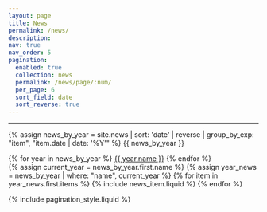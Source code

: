 ```yaml
---
layout: page
title: News
permalink: /news/
description: 
nav: true
nav_order: 5
pagination:
  enabled: true
  collection: news
  permalink: /news/page/:num/
  per_page: 6
  sort_field: date
  sort_reverse: true
---
```


<hr />

{% assign news_by_year = site.news | sort: 'date' | reverse | group_by_exp: "item", "item.date | date: '%Y'" %}
{{ news_by_year }}

<!-- Pagination links -->
<div class="pagination-links">
  {% for year in news_by_year %}
    <a href="{{ site.baseurl }}/news/{{ year.name }}/">{{ year.name }}</a>
  {% endfor %}
</div>

<div class="news">
  <div class="grid">
    {% assign current_year = news_by_year.first.name %}
    {% assign year_news = news_by_year | where: "name", current_year %}
    {% for item in year_news.first.items %}
      {% include news_item.liquid %}
    {% endfor %}
  </div>
</div>


{% include pagination_style.liquid %}





